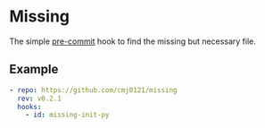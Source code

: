 # Missing #
The simple [pre-commit][0] hook to find the missing but necessary file.

## Example ##
```yaml
- repo: https://github.com/cmj0121/missing
  rev: v0.2.1
  hooks:
    - id: missing-init-py
```

[0]: https://pre-commit.com/
